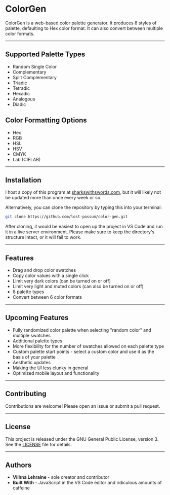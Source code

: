 # ColorGen

ColorGen is a web-based color palette generator. It produces 8 styles of palette, defaulting to Hex color format. It can also convert between multiple color formats.

***

## Supported Palette Types

- Random Single Color
- Complementary
- Split Complementary
- Triadic
- Tetradic
- Hexadic
- Analogous
- Diadic

## Color Formatting Options

- Hex
- RGB
- HSL
- HSV
- CMYK
- Lab (CIELAB)

***

## Installation

I host a copy of this program at [sharkswithswords.com](http://sharkswithswords.com/desktop/html/color-palette-generator.html), but it will likely not be updated more than once every week or so.

Alternatively, you can clone the repository by typing this into your terminal:

```sh
git clone https://github.com/lost-possum/color-gen.git
```

After cloning, it would be easiest to open up the project in VS Code and run it in a live server environment. Please make sure to keep the directory's structure intact, or it will fail to work.

***

## Features

- Drag and drop color swatches
- Copy color values with a single click
- Limit very dark colors (can be turned on or off)
- Limit very light and muted colors (can also be turned on or off)
- 8 palette types
- Convert between 6 color formats

***

## Upcoming Features

- Fully randomized color palette when selecting "random color" and multiple swatches
- Additional palette types
- More flexibility for the number of swatches allowed on each palette type
- Custom palette start points - select a custom color and use it as the basis of your palette
- Aesthetic updates
- Making the UI less clunky in general
- Optimized mobile layout and functionality

***

## Contributing

Contributions are welcome! Please open an issue or submit a pull request.

***

## License

This project is released under the GNU General Public License, version 3. See the [LICENSE](LICENSE) file for details.

***

## Authors

- **Viihna Lehraine** - sole creator and contributor
- **Built With** - JavaScript in the VS Code editor and ridiculous amounts of caffeine